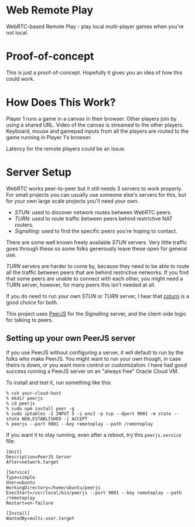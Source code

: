 # Web Remote Play

WebRTC-based Remote Play - play local multi-player games when you're not local.

# Proof-of-concept

This is just a proof-of-concept. Hopefully it gives you an idea of how this could work.

# How Does This Work?

Player 1 runs a game in a canvas in their browser. Other players join by using a shared URL. Video of the canvas is streamed to the other players. Keyboard, mouse and gamepad inputs from all the players are routed to the game running in Player 1's browser.

Latency for the remote players could be an issue.

# Server Setup

WebRTC works peer-to-peer but it still needs 3 servers to work properly. For small projects you can usually use someone else's servers for this, but for your own large scale projects you'll need your own.

- *STUN*: used to discover network routes between WebRTC peers.
- *TURN*: used to route traffic between peers behind restrictive NAT routers.
- *Signalling*: used to find the specific peers you're hoping to contact.

There are some well known freely available *STUN* servers. Very little traffic goes through these so some folks generously leave these open for general use.

*TURN* servers are harder to come by, because they need to be able to route all the traffic between peers that are behind restrictive networks. If you find that some peers are unable to connect with each other, you might need a TURN server, however, for many peers this isn't needed at all.

If you do need to run your own *STUN* or *TURN* server, I hear that [coturn](https://github.com/coturn/coturn) is a good choice for both.

This project uses [PeerJS](https://peerjs.com) for the *Signalling* server, and the client-side logic for talking to peers.

## Setting up your own PeerJS server

If you use PeerJS without configuring a server, it will default to run by the folks who make PeerJS. You might want to run your own though, in case theirs is down, or you want more control or customization. I have had good success running a PeerJS server on an "always free" Oracle Cloud VM.

To install and test it, run something like this:
```
% ssh your-cloud-host
% mkdir peerjs
% cd peerjs
% sudo npm install peer -g
% sudo iptables -I INPUT 5 -i ens3 -p tcp --dport 9001 -m state --state NEW,ESTABLISHED -j ACCEPT
% peerjs --port 9001 --key remoteplay --path /remoteplay
```

If you want it to stay running, even after a reboot, try this `peerjs.service` file:
```
[Unit]
Description=PeerJS Server
After=network.target

[Service]
Type=simple
User=ubuntu
WorkingDirectory=/home/ubuntu/peerjs
ExecStart=/usr/local/bin/peerjs --port 9001 --key remoteplay --path /remoteplay
Restart=on-failure

[Install]
WantedBy=multi-user.target
```
